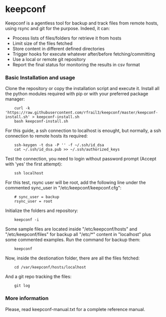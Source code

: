 keepconf
========

Keepconf is a agentless tool for backup and track files from remote hosts, using rsync and git for the purpose.
Indeed, it can:
  - Process lists of files/folders for retrieve it from hosts
  - Limit size of the files fetched
  - Store content in different defined directories
  - Trigger hooks for execute whatever after/before fetching/committing
  - Use a local or remote git repository
  - Report the final status for monitoring the results in csv format


### Basic Installation and usage

Clone the repository or copy the installation script and execute it. Install all the python modules required with pip or with your preferred package manager:

        curl -k 'https://raw.githubusercontent.com/rfrail3/keepconf/master/keepconf-install.sh' > keepconf-install.sh
        bash keepconf-install.sh

For this guide, a ssh connection to localhost is enought, but normally, a ssh connection to remote hosts its required:

        ssh-keygen -t dsa -P '' -f ~/.ssh/id_dsa
        cat ~/.ssh/id_dsa.pub >> ~/.ssh/authorized_keys

Test the connection, you need to login without password prompt (Accept with 'yes' the first attempt):

        ssh localhost

For this test, rsync user will be root, add the following line under the commented sync_user in "/etc/keepconf/keepconf.cfg":

        # sync_user = backup
        rsync_user = root

Initialize the folders and repository:

        keepconf -i

Some sample files are located inside "/etc/keepconf/hosts" and "/etc/keepconf/files" for backup all "/etc/*" content in "localhost" plus some commented examples.
Run the command for backup them:

        keepconf

Now, inside the destionation folder, there are all the files fetched:

        cd /var/keepconf/hosts/localhost

And a git repo tracking the files:

        git log


### More information

Please, read keepconf-manual.txt for a complete reference manual.
